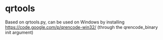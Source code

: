 # qrtools
Based on qrtools.py, can be used on Windows by installing https://code.google.com/p/qrencode-win32/ (through the qrencode_binary init argument) 
